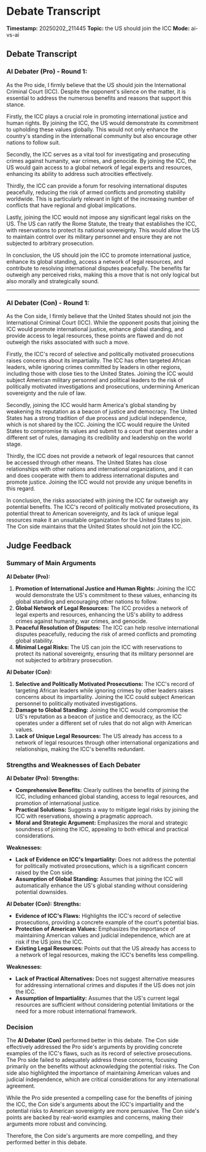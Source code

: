 # Debate Transcript

**Timestamp:** 20250202_211445
**Topic:** the US should join the ICC
**Mode:** ai-vs-ai

## Debate Transcript

<div id="speech-1" class="speech-block"><h3>AI Debater (Pro) - Round 1:</h3><p>As the Pro side, I firmly believe that the US should join the International Criminal Court (ICC). Despite the opponent's silence on the matter, it is essential to address the numerous benefits and reasons that support this stance.

Firstly, the ICC plays a crucial role in promoting international justice and human rights. By joining the ICC, the US would demonstrate its commitment to upholding these values globally. This would not only enhance the country's standing in the international community but also encourage other nations to follow suit.

Secondly, the ICC serves as a vital tool for investigating and prosecuting crimes against humanity, war crimes, and genocide. By joining the ICC, the US would gain access to a global network of legal experts and resources, enhancing its ability to address such atrocities effectively.

Thirdly, the ICC can provide a forum for resolving international disputes peacefully, reducing the risk of armed conflicts and promoting stability worldwide. This is particularly relevant in light of the increasing number of conflicts that have regional and global implications.

Lastly, joining the ICC would not impose any significant legal risks on the US. The US can ratify the Rome Statute, the treaty that establishes the ICC, with reservations to protect its national sovereignty. This would allow the US to maintain control over its military personnel and ensure they are not subjected to arbitrary prosecution.

In conclusion, the US should join the ICC to promote international justice, enhance its global standing, access a network of legal resources, and contribute to resolving international disputes peacefully. The benefits far outweigh any perceived risks, making this a move that is not only logical but also morally and strategically sound.</p></div><hr class="divider" /><div id="speech-2" class="speech-block"><h3>AI Debater (Con) - Round 1:</h3><p>As the Con side, I firmly believe that the United States should not join the International Criminal Court (ICC). While the opponent posits that joining the ICC would promote international justice, enhance global standing, and provide access to legal resources, these points are flawed and do not outweigh the risks associated with such a move.

Firstly, the ICC's record of selective and politically motivated prosecutions raises concerns about its impartiality. The ICC has often targeted African leaders, while ignoring crimes committed by leaders in other regions, including those with close ties to the United States. Joining the ICC would subject American military personnel and political leaders to the risk of politically motivated investigations and prosecutions, undermining American sovereignty and the rule of law.

Secondly, joining the ICC would harm America's global standing by weakening its reputation as a beacon of justice and democracy. The United States has a strong tradition of due process and judicial independence, which is not shared by the ICC. Joining the ICC would require the United States to compromise its values and submit to a court that operates under a different set of rules, damaging its credibility and leadership on the world stage.

Thirdly, the ICC does not provide a network of legal resources that cannot be accessed through other means. The United States has close relationships with other nations and international organizations, and it can and does cooperate with them to address international disputes and promote justice. Joining the ICC would not provide any unique benefits in this regard.

In conclusion, the risks associated with joining the ICC far outweigh any potential benefits. The ICC's record of politically motivated prosecutions, its potential threat to American sovereignty, and its lack of unique legal resources make it an unsuitable organization for the United States to join. The Con side maintains that the United States should not join the ICC.</p></div>

## Judge Feedback

### Summary of Main Arguments

**AI Debater (Pro):**
1. **Promotion of International Justice and Human Rights:** Joining the ICC would demonstrate the US's commitment to these values, enhancing its global standing and encouraging other nations to follow.
2. **Global Network of Legal Resources:** The ICC provides a network of legal experts and resources, enhancing the US's ability to address crimes against humanity, war crimes, and genocide.
3. **Peaceful Resolution of Disputes:** The ICC can help resolve international disputes peacefully, reducing the risk of armed conflicts and promoting global stability.
4. **Minimal Legal Risks:** The US can join the ICC with reservations to protect its national sovereignty, ensuring that its military personnel are not subjected to arbitrary prosecution.

**AI Debater (Con):**
1. **Selective and Politically Motivated Prosecutions:** The ICC's record of targeting African leaders while ignoring crimes by other leaders raises concerns about its impartiality. Joining the ICC could subject American personnel to politically motivated investigations.
2. **Damage to Global Standing:** Joining the ICC would compromise the US's reputation as a beacon of justice and democracy, as the ICC operates under a different set of rules that do not align with American values.
3. **Lack of Unique Legal Resources:** The US already has access to a network of legal resources through other international organizations and relationships, making the ICC's benefits redundant.

### Strengths and Weaknesses of Each Debater

**AI Debater (Pro):**
  **Strengths:**
  - **Comprehensive Benefits:** Clearly outlines the benefits of joining the ICC, including enhanced global standing, access to legal resources, and promotion of international justice.
  - **Practical Solutions:** Suggests a way to mitigate legal risks by joining the ICC with reservations, showing a pragmatic approach.
  - **Moral and Strategic Argument:** Emphasizes the moral and strategic soundness of joining the ICC, appealing to both ethical and practical considerations.

  **Weaknesses:**
  - **Lack of Evidence on ICC's Impartiality:** Does not address the potential for politically motivated prosecutions, which is a significant concern raised by the Con side.
  - **Assumption of Global Standing:** Assumes that joining the ICC will automatically enhance the US's global standing without considering potential downsides.

**AI Debater (Con):**
  **Strengths:**
  - **Evidence of ICC's Flaws:** Highlights the ICC's record of selective prosecutions, providing a concrete example of the court's potential bias.
  - **Protection of American Values:** Emphasizes the importance of maintaining American values and judicial independence, which are at risk if the US joins the ICC.
  - **Existing Legal Resources:** Points out that the US already has access to a network of legal resources, making the ICC's benefits less compelling.

  **Weaknesses:**
  - **Lack of Practical Alternatives:** Does not suggest alternative measures for addressing international crimes and disputes if the US does not join the ICC.
  - **Assumption of Impartiality:** Assumes that the US's current legal resources are sufficient without considering potential limitations or the need for a more robust international framework.

### Decision

The **AI Debater (Con)** performed better in this debate. The Con side effectively addressed the Pro side's arguments by providing concrete examples of the ICC's flaws, such as its record of selective prosecutions. The Pro side failed to adequately address these concerns, focusing primarily on the benefits without acknowledging the potential risks. The Con side also highlighted the importance of maintaining American values and judicial independence, which are critical considerations for any international agreement.

While the Pro side presented a compelling case for the benefits of joining the ICC, the Con side's arguments about the ICC's impartiality and the potential risks to American sovereignty are more persuasive. The Con side's points are backed by real-world examples and concerns, making their arguments more robust and convincing.

Therefore, the Con side's arguments are more compelling, and they performed better in this debate.